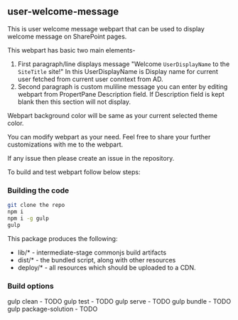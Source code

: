 ## user-welcome-message

This is user welcome message webpart that can be used to display welcome message on SharePoint pages.

This webpart has basic two main elements-
1. First paragraph/line displays message "Welcome `UserDisplayName` to the `SiteTitle` site!"
	In this UserDisplayName is Display name for current user fetched from current user conntext from AD.
2. Second paragraph is custom muliline message you can enter by editing webpart from PropertPane Description field.
	If Description field is kept blank then this section will not display.

Webpart background color will be same as your current selected theme color.

You can modify webpart as your need. Feel free to share your further customizations with me to the webpart.

If any issue then please create an issue in the repository.


To build and test webpart follow below steps:

### Building the code

```bash
git clone the repo
npm i
npm i -g gulp
gulp
```

This package produces the following:

* lib/* - intermediate-stage commonjs build artifacts
* dist/* - the bundled script, along with other resources
* deploy/* - all resources which should be uploaded to a CDN.

### Build options

gulp clean - TODO
gulp test - TODO
gulp serve - TODO
gulp bundle - TODO
gulp package-solution - TODO
